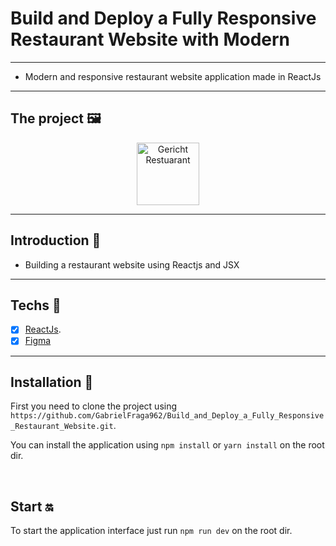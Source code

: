 # Build and Deploy a Fully Responsive Restaurant Website with Modern

---

- Modern and responsive restaurant website application made in ReactJs

---

## The project 🖼️

<p align="center">
  <img src="https://i.imgur.com/q2BI1jp.png" alt="Gericht Restuarant" height="100" width="100"/>
</p>


---

## Introduction 📜

- Building a restaurant website using Reactjs and JSX

---

## Techs :rocket:

- [x] [ReactJs](https://pt-br.reactjs.org/).
- [x] [Figma](https://www.figma.com/)

---

## Installation :wrench:

First you need to clone the project using `https://github.com/GabrielFraga962/Build_and_Deploy_a_Fully_Responsive_Restaurant_Website.git`.

You can install the application using `npm install` or `yarn install` on the root dir.

<br>

## Start :on:

To start the application interface just run `npm run dev` on the root dir.

<br>